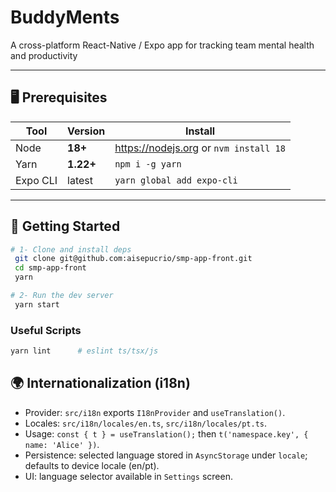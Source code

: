 # BuddyMents

A cross-platform React-Native / Expo app for tracking team mental health and productivity

---

## 🖥 Prerequisites

| Tool     | Version   | Install                                  |
| -------- | --------- | ---------------------------------------- |
| Node     | **18+**   | <https://nodejs.org> or `nvm install 18` |
| Yarn     | **1.22+** | `npm i -g yarn`                          |
| Expo CLI | latest    | `yarn global add expo-cli`               |

---

## 🚀 Getting Started

```bash
# 1- Clone and install deps
 git clone git@github.com:aisepucrio/smp-app-front.git
 cd smp-app-front
 yarn

# 2- Run the dev server
 yarn start
```

### Useful Scripts

```bash
yarn lint      # eslint ts/tsx/js
```

## 🌍 Internationalization (i18n)

- Provider: `src/i18n` exports `I18nProvider` and `useTranslation()`.
- Locales: `src/i18n/locales/en.ts`, `src/i18n/locales/pt.ts`.
- Usage: `const { t } = useTranslation();` then `t('namespace.key', { name: 'Alice' })`.
- Persistence: selected language stored in `AsyncStorage` under `locale`; defaults to device locale (en/pt).
- UI: language selector available in `Settings` screen.
